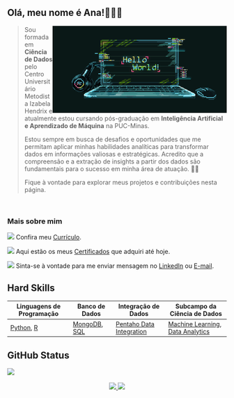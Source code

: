 ## Olá, meu nome é Ana!👩🏻‍💻

<!--<div>
    <img src="dc.png" width="200" align="right">
</div> -->
<img src="gif.gif"  align="right">

> Sou formada em **Ciência de Dados** pelo Centro Universitário Metodista Izabela Hendrix e atualmente estou cursando pós-graduação em **Inteligência Artificial e Aprendizado de Máquina** na PUC-Minas.
>
> Estou sempre em busca de desafios e oportunidades que me permitam aplicar minhas habilidades analíticas para transformar dados em informações valiosas e estratégicas. Acredito que a compreensão e a extração de insights a partir dos dados são fundamentais para o sucesso em minha área de atuação. 🎲💚
> 
> Fique à vontade para explorar meus projetos e contribuições nesta página.

<br/>

### Mais sobre mim


<img src="https://user-images.githubusercontent.com/57241391/216840069-b1a1201f-999f-49cf-8559-e70c089e1fe7.png" height="30">  Confira meu [Currículo](https://drive.google.com/file/d/18eK3RHi2e8CKUwmDhBXvC8Xz6lc9hT76/view?usp=sharing).

<img src="https://user-images.githubusercontent.com/57241391/216840287-e9d5ddd4-1471-47e2-88d2-955411d335db.png" height="25">  Aqui estão os meus [Certificados](https://drive.google.com/drive/folders/1CoXty75aoEL0Y-cncc0xwQNmC-eb9P7M?usp=drive_link) que adquiri até hoje.


<img src="https://user-images.githubusercontent.com/57241391/216840591-dae323e4-f0ca-47c3-86a1-53caf1f307ba.png" height="25">  Sinta-se à vontade para me enviar mensagem no [LinkedIn](https://www.linkedin.com/in/ana-pego/) ou [E-mail](mailto:anapinheiro0404@gmail.com).
<br>

## Hard Skills

| **Linguagens de Programação** | **Banco de Dados** | **Integração de Dados** | **Subcampo da Ciência de Dados** |
| --- | --- | --- | --- |
| [Python](https://www.python.org/), [R](https://www.r-project.org/) | [MongoDB](https://www.mongodb.com/), [SQL](https://aws.amazon.com/pt/what-is/sql/) | [Pentaho Data Integration](https://help.hitachivantara.com/Documentation/Pentaho/8.3/Products/Pentaho_Data_Integration) | [Machine Learning](https://aws.amazon.com/pt/what-is/machine-learning/), [Data Analytics](https://aws.amazon.com/pt/what-is/data-analytics/) |


## GitHub Status

![](https://komarev.com/ghpvc/?username=anamariapego&color=green)

<p align="center">
<a href="https://github.com/anamariapego">
  <img height="160em" src="https://github-readme-stats-eight-theta.vercel.app/api?username=anamariapego&show_icons=true&theme=tokyonight&include_all_commits=true&count_private=true"/>
  <img height="160em" src="https://github-readme-stats-eight-theta.vercel.app/api/top-langs/?username=anamariapego&layout=compact&langs_count=8&theme=tokyonight"/>
</a>
</p>
